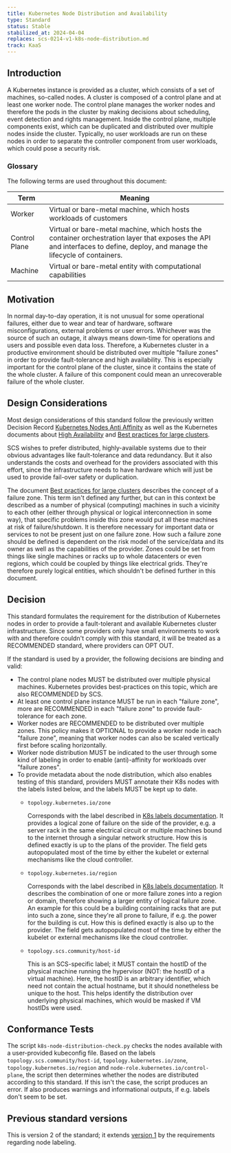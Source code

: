 ```yaml
---
title: Kubernetes Node Distribution and Availability
type: Standard
status: Stable
stabilized_at: 2024-04-04
replaces: scs-0214-v1-k8s-node-distribution.md
track: KaaS
---
```


## Introduction

A Kubernetes instance is provided as a cluster, which consists of a set of machines,
so-called nodes. A cluster is composed of a control plane and at least one worker node.
The control plane manages the worker nodes and therefore the pods in the cluster by making
decisions about scheduling, event detection and rights management. Inside the control plane,
multiple components exist, which can be duplicated and distributed over multiple nodes
inside the cluster. Typically, no user workloads are run on these nodes in order to
separate the controller component from user workloads, which could pose a security risk.

### Glossary

The following terms are used throughout this document:

| Term          | Meaning                                                                                                                                                                     |
|---------------|-----------------------------------------------------------------------------------------------------------------------------------------------------------------------------|
| Worker        | Virtual or bare-metal machine, which hosts workloads of customers                                                                                                           |
| Control Plane | Virtual or bare-metal machine, which hosts the container orchestration layer that exposes the API and interfaces to define, deploy, and manage the lifecycle of containers. |
| Machine       | Virtual or bare-metal entity with computational capabilities                                                                                                                |

## Motivation

In normal day-to-day operation, it is not unusual for some operational failures, either
due to wear and tear of hardware, software misconfigurations, external problems or
user errors. Whichever was the source of such an outage, it always means down-time for
operations and users and possible even data loss.
Therefore, a Kubernetes cluster in a productive environment should be distributed over
multiple "failure zones" in order to provide fault-tolerance and high availability.
This is especially important for the control plane of the cluster, since it contains the
state of the whole cluster. A failure of this component could mean an unrecoverable failure
of the whole cluster.

## Design Considerations

Most design considerations of this standard follow the previously written Decision Record
[Kubernetes Nodes Anti Affinity][scs-0213-v1] as well as the Kubernetes documents about
[High Availability][k8s-ha] and [Best practices for large clusters][k8s-large-clusters].

SCS wishes to prefer distributed, highly-available systems due to their obvious advantages
like fault-tolerance and data redundancy. But it also understands the costs and overhead
for the providers associated with this effort, since the infrastructure needs to have
hardware which will just be used to provide fail-over safety or duplication.

The document [Best practices for large clusters][k8s-large-clusters] describes the concept of a failure zone.
This term isn't defined any further, but can in this context be described as a number of
physical (computing) machines in such a vicinity to each other (either through physical
or logical interconnection in some way), that specific problems inside this zone would put
all these machines at risk of failure/shutdown. It is therefore necessary for important
data or services to not be present just on one failure zone.
How such a failure zone should be defined is dependent on the risk model of the service/data
and its owner as well as the capabilities of the provider. Zones could be set from things
like single machines or racks up to whole datacenters or even regions, which could be
coupled by things like electrical grids. They're therefore purely logical entities, which
shouldn't be defined further in this document.

## Decision

This standard formulates the requirement for the distribution of Kubernetes nodes in order
to provide a fault-tolerant and available Kubernetes cluster infrastructure.
Since some providers only have small environments to work with and therefore couldn't
comply with this standard, it will be treated as a RECOMMENDED standard, where providers
can OPT OUT.

If the standard is used by a provider, the following decisions are binding and valid:

- The control plane nodes MUST be distributed over multiple physical machines. Kubernetes
  provides best-practices on this topic, which are also RECOMMENDED by SCS.
- At least one control plane instance MUST be run in each "failure zone", more are
  RECOMMENDED in each "failure zone" to provide fault-tolerance for each zone.
- Worker nodes are RECOMMENDED to be distributed over multiple zones. This policy makes
  it OPTIONAL to provide a worker node in each "failure zone", meaning that worker nodes
  can also be scaled vertically first before scaling horizontally.
- Worker node distribution MUST be indicated to the user through some kind of labeling
  in order to enable (anti)-affinity for workloads over "failure zones".
- To provide metadata about the node distribution, which also enables testing of this standard,
  providers MUST annotate their K8s nodes with the labels listed below, and the labels
  MUST be kept up to date.
  - `topology.kubernetes.io/zone`

    Corresponds with the label described in [K8s labels documentation][k8s-labels-docs].
    It provides a logical zone of failure on the side of the provider, e.g. a server rack
    in the same electrical circuit or multiple machines bound to the internet through a
    singular network structure. How this is defined exactly is up to the plans of the provider.
    The field gets autopopulated most of the time by either the kubelet or external mechanisms
    like the cloud controller.

  - `topology.kubernetes.io/region`

    Corresponds with the label described in [K8s labels documentation][k8s-labels-docs].
    It describes the combination of one or more failure zones into a region or domain, therefore
    showing a larger entity of logical failure zone. An example for this could be a building
    containing racks that are put into such a zone, since they're all prone to failure, if e.g.
    the power for the building is cut. How this is defined exactly is also up to the provider.
    The field gets autopopulated most of the time by either the kubelet or external mechanisms
    like the cloud controller.

  - `topology.scs.community/host-id`

    This is an SCS-specific label; it MUST contain the hostID of the physical machine running
    the hypervisor (NOT: the hostID of a virtual machine). Here, the hostID is an arbitrary identifier,
    which need not contain the actual hostname, but it should nonetheless be unique to the host.
    This helps identify the distribution over underlying physical machines,
    which would be masked if VM hostIDs were used.

## Conformance Tests

The script `k8s-node-distribution-check.py` checks the nodes available with a user-provided
kubeconfig file. Based on the labels `topology.scs.community/host-id`,
`topology.kubernetes.io/zone`, `topology.kubernetes.io/region` and `node-role.kubernetes.io/control-plane`,
the script then determines whether the nodes are distributed according to this standard.
If this isn't the case, the script produces an error.
If also produces warnings and informational outputs, if e.g. labels don't seem to be set.

[k8s-ha]: https://kubernetes.io/docs/setup/production-environment/tools/kubeadm/high-availability/
[k8s-large-clusters]: https://kubernetes.io/docs/setup/best-practices/cluster-large/
[scs-0213-v1]: https://github.com/SovereignCloudStack/standards/blob/main/Standards/scs-0213-v1-k8s-nodes-anti-affinity.md
[k8s-labels-docs]: https://kubernetes.io/docs/reference/labels-annotations-taints/#topologykubernetesiozone

## Previous standard versions

This is version 2 of the standard; it extends [version 1](scs-0214-v1-k8s-node-distribution.md) by the
requirements regarding node labeling.

